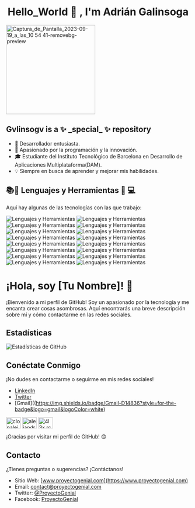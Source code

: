 <h1 align= "center"> Hello_World 👋 , I'm Adrián Galinsoga </h1>


<img width="244" align="center" alt="Captura_de_Pantalla_2023-09-19_a_las_10 54 41-removebg-preview" src="https://github.com/Gvlinsogv/Gvlinsogv/assets/116064067/c0155c1c-de3d-41d9-9d5d-7f9ed8ec2989">

<h2> Gvlinsogv is a ✨ _special_ ✨ repository </h2>

- 🌟 Desarrollador entusiasta.
- 🚀 Apasionado por la programación y la innovación.
- 🎓 Estudiante del Instituto Tecnológico de Barcelona en Desarrollo de Aplicaciones Multiplataforma(DAM).
- 💡 Siempre en busca de aprender y mejorar mis habilidades.



## 📚📓 Lenguajes y Herramientas 🔧 💻

Aquí hay algunas de las tecnologías con las que trabajo:

![Lenguajes y Herramientas](https://img.shields.io/badge/Kotlin-0095D5?&style=for-the-badge&logo=kotlin&logoColor=white)
![Lenguajes y Herramientas](https://img.shields.io/badge/Python-FFD43B?style=for-the-badge&logo=python&logoColor=blue)
![Lenguajes y Herramientas](https://img.shields.io/badge/Trello-0052CC?style=for-the-badge&logo=trello&logoColor=white)
![Lenguajes y Herramientas](https://img.shields.io/badge/Linux-FCC624?style=for-the-badge&logo=linux&logoColor=black)
![Lenguajes y Herramientas](https://img.shields.io/badge/mac%20os-000000?style=for-the-badge&logo=apple&logoColor=white)
![Lenguajes y Herramientas](https://img.shields.io/badge/Windows-0078D6?style=for-the-badge&logo=windows&logoColor=white)
![Lenguajes y Herramientas](https://img.shields.io/badge/Android_Studio-3DDC84?style=for-the-badge&logo=android-studio&logoColor=white)
![Lenguajes y Herramientas](https://img.shields.io/badge/firebase-ffca28?style=for-the-badge&logo=firebase&logoColor=black)
![Lenguajes y Herramientas](https://img.shields.io/badge/Composer-885630?style=for-the-badge&logo=Composer&logoColor=white)
![Lenguajes y Herramientas](https://img.shields.io/badge/PostgreSQL-316192?style=for-the-badge&logo=postgresql&logoColor=white)
![Lenguajes y Herramientas](https://img.shields.io/badge/Adobe%20Illustrator-FF9A00?style=for-the-badge&logo=adobe%20illustrator&logoColor=white)
![Lenguajes y Herramientas](https://img.shields.io/badge/Adobe%20InDesign-FF3366?style=for-the-badge&logo=Adobe%20InDesign&logoColor=white)
![Lenguajes y Herramientas](https://img.shields.io/badge/Adobe%20Photoshop-31A8FF?style=for-the-badge&logo=Adobe%20Photoshop&logoColor=black)
![Lenguajes y Herramientas](https://img.shields.io/badge/IntelliJ_IDEA-000000.svg?style=for-the-badge&logo=intellij-idea&logoColor=white)
![Lenguajes y Herramientas](https://img.shields.io/badge/Visual_Studio_Code-0078D4?style=for-the-badge&logo=visual%20studio%20code&logoColor=white)
![Lenguajes y Herramientas](https://img.shields.io/badge/json-5E5C5C?style=for-the-badge&logo=json&logoColor=white)


# ¡Hola, soy [Tu Nombre]! 👋

¡Bienvenido a mi perfil de GitHub! Soy un apasionado por la tecnología y me encanta crear cosas asombrosas. Aquí encontrarás una breve descripción sobre mí y cómo contactarme en las redes sociales.


## Estadísticas

![Estadísticas de GitHub](https://github-readme-stats.vercel.app/api?username=TuNombre&show_icons=true&theme=dark)

## Conéctate Conmigo

¡No dudes en contactarme o seguirme en mis redes sociales!

- [LinkedIn](https://www.linkedin.com/in/TuNombre)
- [Twitter](https://twitter.com/TuNombre)
- [Gmail]((https://img.shields.io/badge/Gmail-D14836?style=for-the-badge&logo=gmail&logoColor=white)


<a href="https://twitter.com/clonalejandro11" rel="nofollow"><img src="https://raw.githubusercontent.com/rahuldkjain/github-profile-readme-generator/master/src/images/icons/Social/twitter.svg" alt="clonalejandro11" style="max-width: 100%;" width="40" height="30" align="middle"></a>
<a href="https://www.linkedin.com/in/adrian-galinsoga-egea/" rel="nofollow"><img src="https://raw.githubusercontent.com/rahuldkjain/github-profile-readme-generator/master/src/images/icons/Social/linked-in-alt.svg" alt="alejandro-rios-calera-7b4457159" style="max-width: 100%;" width="40" height="30" align="middle"></a>
<a href="https://instagram.com/4l3x.rc" rel="nofollow"><img src="https://raw.githubusercontent.com/rahuldkjain/github-profile-readme-generator/master/src/images/icons/Social/instagram.svg" alt="4l3x.rc" style="max-width: 100%;" width="40" height="30" align="middle"></a>



¡Gracias por visitar mi perfil de GitHub! 😊

## Contacto

¿Tienes preguntas o sugerencias? ¡Contáctanos!

- Sitio Web: [www.proyectogenial.com](https://www.proyectogenial.com)
- Email: contact@proyectogenial.com
- Twitter: [@ProyectoGenial](https://twitter.com/ProyectoGenial)
- Facebook: [ProyectoGenial](https://www.facebook.com/ProyectoGenial)


